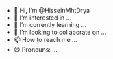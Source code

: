 - 👋 Hi, I’m @HisseinMhtDrya
- 👀 I’m interested in ...
- 🌱 I’m currently learning ...
- 💞️ I’m looking to collaborate on ...
- 📫 How to reach me ...
- 😄 Pronouns: ...

<!---
HisseinMhtDrya/HisseinMhtDrya is a ✨ special ✨ repository because its `README.md` (this file) appears on your GitHub profile.
You can click the Preview link to take a look at your changes.
--->
